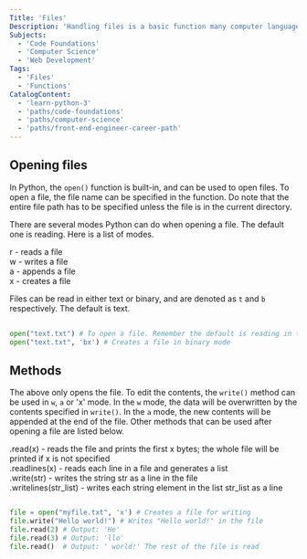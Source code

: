 ```yaml
---
Title: 'Files'
Description: 'Handling files is a basic function many computer languages can perform. Python also has this function, and can perform basic tasks like opening and creating files, as well as editing the contents of files.'
Subjects:
  - 'Code Foundations'
  - 'Computer Science'
  - 'Web Development'
Tags:
  - 'Files'
  - 'Functions'
CatalogContent:
  - 'learn-python-3'
  - 'paths/code-foundations'
  - 'paths/computer-science'
  - 'paths/front-end-engineer-career-path'
---
```


## Opening files

In Python, the `open()` function is built-in, and can be used to open files. To open a file, the file name can be specified in the function. Do note that the entire file path has to be specified unless the file is in the current directory.

There are several modes Python can do when opening a file. The default one is reading. Here is a list of modes.

r - reads a file\
w - writes a file\
a - appends a file\
x - creates a file

Files can be read in either text or binary, and are denoted as `t` and `b` respectively. The default is text.

```py
  
open("text.txt") # To open a file. Remember the default is reading in text form!
open("text.txt", 'bx') # Creates a file in binary mode

```

## Methods

The above only opens the file. To edit the contents, the `write()` method can be used in `w`, `a` or 'x' mode. In the `w` mode, the data will be overwritten by the contents specified in `write()`. In the `a` mode, the new contents will be appended at the end of the file. Other methods that can be used after opening a file are listed below.

.read(x) - reads the file and prints the first x bytes; the whole file will be printed if x is not specified\
.readlines(x) - reads each line in a file and generates a list\
.write(str) - writes the string str as a line in the file\
.writelines(str_list) - writes each string element in the list str_list as a line

```py

file = open("myfile.txt", 'x') # Creates a file for writing
file.write("Hello world!") # Writes "Hello world!" in the file
file.read(2) # Output: 'He' 
file.read(3) # Output: 'llo'
file.read()  # Output: ' world!' The rest of the file is read

```
